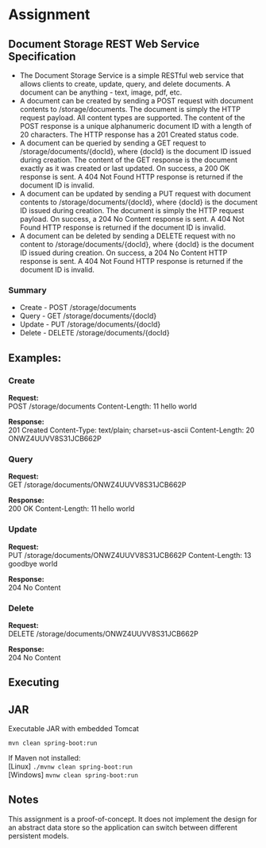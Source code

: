 # Assignment

## Document Storage REST Web Service Specification
* The Document Storage Service is a simple RESTful web service that allows clients to create, update, query, and delete documents. A document can be anything - text, image, pdf, etc.
* A document can be created by sending a POST request with document contents to /storage/documents. The document is simply the HTTP request payload. All content types are supported. The content of the POST response is a unique alphanumeric document ID with a length of 20 characters. The HTTP response has a 201 Created status code.
* A document can be queried by sending a GET request to /storage/documents/{docId}, where {docId} is the document ID issued during creation. The content of the GET response is the document exactly as it was created or last updated. On success, a 200 OK response is sent. A 404 Not Found HTTP response is returned if the document ID is invalid.
* A document can be updated by sending a PUT request with document contents to /storage/documents/{docId}, where {docId} is the document ID issued during creation. The document is simply the HTTP request payload. On success, a 204 No Content response is sent. A 404 Not Found HTTP response is returned if the document ID is invalid.
* A document can be deleted by sending a DELETE request with no content to /storage/documents/{docId}, where {docId} is the document ID issued during creation. On success, a 204 No Content HTTP response is sent. A 404 Not Found HTTP response is returned if the document ID is invalid.

### Summary
* Create - POST /storage/documents
* Query - GET /storage/documents/{docId} 
* Update - PUT /storage/documents/{docId} 
* Delete - DELETE /storage/documents/{docId}
 
## Examples:

### Create
**Request:**  
POST /storage/documents
Content-Length: 11
hello world


**Response:**  
201 Created
Content-Type: text/plain; charset=us-ascii Content-Length: 20
ONWZ4UUVV8S31JCB662P

### Query
**Request:**  
GET /storage/documents/ONWZ4UUVV8S31JCB662P


**Response:**  
200 OK
Content-Length: 11
hello world

### Update
**Request:**  
PUT /storage/documents/ONWZ4UUVV8S31JCB662P Content-Length: 13
goodbye world


**Response:**  
204 No Content

### Delete
**Request:**  
DELETE /storage/documents/ONWZ4UUVV8S31JCB662P


**Response:**  
204 No Content

## Executing

## JAR
Executable JAR with embedded Tomcat

```mvn clean spring-boot:run```

If Maven not installed:  
[Linux] ```./mvnw clean spring-boot:run```  
[Windows] ```mvnw clean spring-boot:run```

## Notes   
This assignment is a proof-of-concept. It does not implement the design for an abstract data store so the application can switch between different persistent models.
